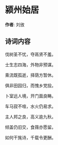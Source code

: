 # 颍州始居

**作者**: 刘攽

## 诗词内容

伐树圣不忧，夺鬲贤不羞。

士生志四海，外物非预谋。

乘流既孤逝，择荫方暂休。

俱非田园归，而愧乡党投。

卜室远人境，开门面良畴。

车马寂不喧，水火仍易求。

主人邦之良，高义逾九秋。

倾盖仍旧交，食薇亦愿留。

如何干旄诗，千载令更酬。


